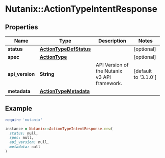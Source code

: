 # Nutanix::ActionTypeIntentResponse

## Properties

| Name | Type | Description | Notes |
| ---- | ---- | ----------- | ----- |
| **status** | [**ActionTypeDefStatus**](ActionTypeDefStatus.md) |  | [optional] |
| **spec** | [**ActionType**](ActionType.md) |  | [optional] |
| **api_version** | **String** | API Version of the Nutanix v3 API framework. | [default to &#39;3.1.0&#39;] |
| **metadata** | [**ActionTypeMetadata**](ActionTypeMetadata.md) |  |  |

## Example

```ruby
require 'nutanix'

instance = Nutanix::ActionTypeIntentResponse.new(
  status: null,
  spec: null,
  api_version: null,
  metadata: null
)
```

